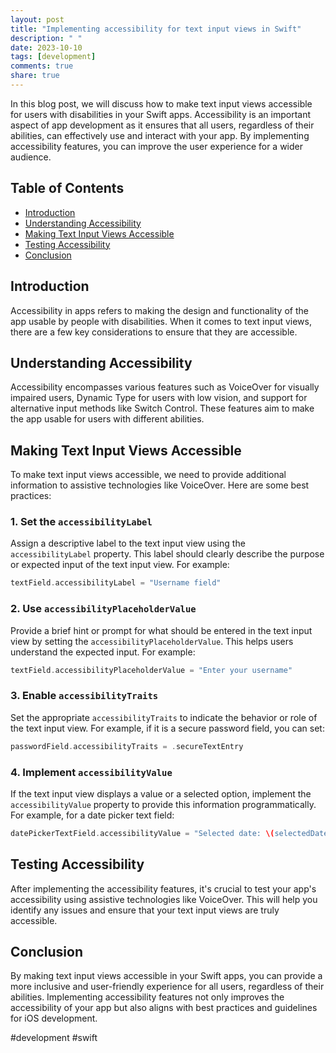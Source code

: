 ```yaml
---
layout: post
title: "Implementing accessibility for text input views in Swift"
description: " "
date: 2023-10-10
tags: [development]
comments: true
share: true
---
```


In this blog post, we will discuss how to make text input views accessible for users with disabilities in your Swift apps. Accessibility is an important aspect of app development as it ensures that all users, regardless of their abilities, can effectively use and interact with your app. By implementing accessibility features, you can improve the user experience for a wider audience. 

## Table of Contents
- [Introduction](#introduction)
- [Understanding Accessibility](#understanding-accessibility)
- [Making Text Input Views Accessible](#making-text-input-views-accessible)
- [Testing Accessibility](#testing-accessibility)
- [Conclusion](#conclusion)

## Introduction
Accessibility in apps refers to making the design and functionality of the app usable by people with disabilities. When it comes to text input views, there are a few key considerations to ensure that they are accessible.

## Understanding Accessibility
Accessibility encompasses various features such as VoiceOver for visually impaired users, Dynamic Type for users with low vision, and support for alternative input methods like Switch Control. These features aim to make the app usable for users with different abilities.

## Making Text Input Views Accessible
To make text input views accessible, we need to provide additional information to assistive technologies like VoiceOver. Here are some best practices:

### 1. Set the `accessibilityLabel`
Assign a descriptive label to the text input view using the `accessibilityLabel` property. This label should clearly describe the purpose or expected input of the text input view. For example:

```swift
textField.accessibilityLabel = "Username field"
```

### 2. Use `accessibilityPlaceholderValue`
Provide a brief hint or prompt for what should be entered in the text input view by setting the `accessibilityPlaceholderValue`. This helps users understand the expected input. For example:

```swift
textField.accessibilityPlaceholderValue = "Enter your username"
```

### 3. Enable `accessibilityTraits`
Set the appropriate `accessibilityTraits` to indicate the behavior or role of the text input view. For example, if it is a secure password field, you can set:

```swift
passwordField.accessibilityTraits = .secureTextEntry
```

### 4. Implement `accessibilityValue`
If the text input view displays a value or a selected option, implement the `accessibilityValue` property to provide this information programmatically. For example, for a date picker text field:

```swift
datePickerTextField.accessibilityValue = "Selected date: \(selectedDate)"
```

## Testing Accessibility
After implementing the accessibility features, it's crucial to test your app's accessibility using assistive technologies like VoiceOver. This will help you identify any issues and ensure that your text input views are truly accessible.

## Conclusion
By making text input views accessible in your Swift apps, you can provide a more inclusive and user-friendly experience for all users, regardless of their abilities. Implementing accessibility features not only improves the accessibility of your app but also aligns with best practices and guidelines for iOS development.

#development #swift